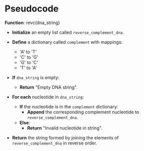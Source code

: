# Pseudocode

**Function**: revc(dna_string)

- **Initialize** an empty list called `reverse_complement_dna`.
- **Define** a dictionary called `complement` with mappings:
  - 'A' to 'T'
  - 'C' to 'G'
  - 'G' to 'C'
  - 'T' to 'A'

- **If** `dna_string` is empty:
  - **Return** "Empty DNA string".

- **For each** nucleotide in `dna_string`:
  - **If** the nucleotide is in the `complement` dictionary:
    - **Append** the corresponding complement nucleotide to `reverse_complement_dna`.
  - **Else**:
    - **Return** "Invalid nucleotide in string".

- **Return** the string formed by joining the elements of `reverse_complement_dna` in reverse order.
